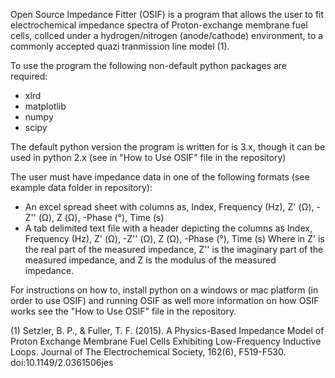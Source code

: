 Open Source Impedance Fitter (OSIF) is a program that allows the user to fit electrochemical impedance spectra of Proton-exchange membrane fuel cells, collced under a hydrogen/nitrogen (anode/cathode) environment, to a commonly accepted quazi tranmission line model (1).

To use the program the following non-default python packages are required:
  - xlrd
  - matplotlib
  - numpy
  - scipy
  
The default python version the program is written for is 3.x, though it can be used in python 2.x (see in "How to Use OSIF" file in the 
repository)

The user must have impedance data in one of the following formats (see example data folder in repository): 
  - An excel spread sheet with columns as, Index, Frequency (Hz), Z' (Ω), -Z'' (Ω),	Z (Ω),	-Phase (°),	Time (s)
  - A tab delimited text file with a header depicting the columns as Index, Frequency (Hz), Z' (Ω), -Z'' (Ω), Z (Ω), -Phase (°), Time (s)
Where in Z' is the real part of the measured impedance, Z'' is the imaginary part of the measured impedance, and Z is the modulus of the 
measured impedance. 

For instructions on how to, install python on a windows or mac platform (in order to use OSIF) and running OSIF as well more information 
on how OSIF works see the "How to Use OSIF" file in the repository. 



(1) Setzler, B. P., & Fuller, T. F. (2015). A Physics-Based Impedance Model of Proton Exchange Membrane Fuel Cells Exhibiting Low-Frequency Inductive Loops. Journal of The Electrochemical Society, 162(6), F519-F530. doi:10.1149/2.0361506jes
